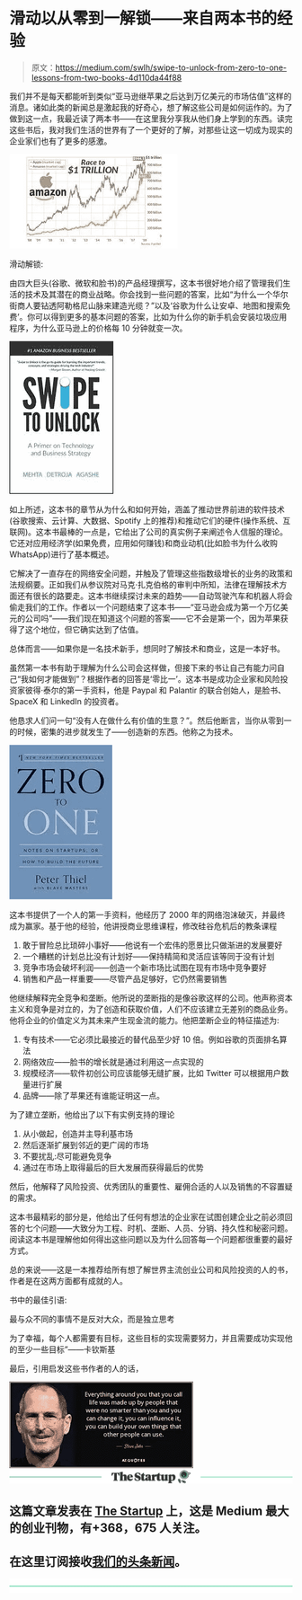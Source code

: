 # 滑动以从零到一解锁——来自两本书的经验

> 原文：<https://medium.com/swlh/swipe-to-unlock-from-zero-to-one-lessons-from-two-books-4d110da44f88>

我们并不是每天都能听到类似“亚马逊继苹果之后达到万亿美元的市场估值”这样的消息。诸如此类的新闻总是激起我的好奇心，想了解这些公司是如何运作的。为了做到这一点，我最近读了两本书——在这里我分享我从他们身上学到的东西。读完这些书后，我对我们生活的世界有了一个更好的了解，对那些让这一切成为现实的企业家们也有了更多的感激。

![](img/f873a78e37dbc76eb7e8620ebd101db0.png)

滑动解锁:

由四大巨头(谷歌、微软和脸书)的产品经理撰写，这本书很好地介绍了管理我们生活的技术及其潜在的商业战略。你会找到一些问题的答案，比如“为什么一个华尔街商人要钻透阿勒格尼山脉来建造光缆？”以及‘谷歌为什么让安卓、地图和搜索免费’。你可以得到更多的基本问题的答案，比如为什么你的新手机会安装垃圾应用程序，为什么亚马逊上的价格每 10 分钟就变一次。

![](img/91b72e436afea17e94e9f87fa8a4fb3e.png)

如上所述，这本书的章节从为什么和如何开始，涵盖了推动世界前进的软件技术(谷歌搜索、云计算、大数据、Spotify 上的推荐)和推动它们的硬件(操作系统、互联网)。这本书最棒的一点是，它给出了公司的真实例子来阐述令人信服的理论。它还对应用经济学(如果免费，应用如何赚钱)和商业动机(比如脸书为什么收购 WhatsApp)进行了基本概述。

它解决了一直存在的网络安全问题，并触及了管理这些指数级增长的业务的政策和法规纲要。正如我们从参议院对马克·扎克伯格的审判中所知，法律在理解技术方面还有很长的路要走。这本书继续探讨未来的趋势——自动驾驶汽车和机器人将会偷走我们的工作。作者以一个问题结束了这本书——“亚马逊会成为第一个万亿美元的公司吗”——我们现在知道这个问题的答案——它不会是第一个，因为苹果获得了这个地位，但它确实达到了估值。

总体而言——如果你是一名技术新手，想同时了解技术和商业，这是一本好书。

虽然第一本书有助于理解为什么公司会这样做，但接下来的书让自己有能力问自己“我如何才能做到”？根据作者的回答是‘零比一’。这本书是成功企业家和风险投资家彼得·泰尔的第一手资料，他是 Paypal 和 Palantir 的联合创始人，是脸书、SpaceX 和 LinkedIn 的投资者。

他恳求人们问一句“没有人在做什么有价值的生意？”。然后他断言，当你从零到一的时候，密集的进步就发生了——创造新的东西。他称之为技术。

![](img/e3bbfb2ec909da9a2b11812674b13b27.png)

这本书提供了一个人的第一手资料，他经历了 2000 年的网络泡沫破灭，并最终成为赢家。基于他的经验，他讲授商业思维课程，修改硅谷危机后的教条课程

1.  敢于冒险总比琐碎小事好——他说有一个宏伟的愿景比只做渐进的发展要好
2.  一个糟糕的计划总比没有计划好——保持精简和灵活应该等同于没有计划
3.  竞争市场会破坏利润——创造一个新市场比试图在现有市场中竞争要好
4.  销售和产品一样重要——尽管产品足够好，它仍然需要销售

他继续解释完全竞争和垄断。他所说的垄断指的是像谷歌这样的公司。他声称资本主义和竞争是对立的，为了创造和获取价值，人们不应该建立无差别的商品业务。他将企业的价值定义为其未来产生现金流的能力。他把垄断企业的特征描述为:

1.  专有技术——它必须比最接近的替代品至少好 10 倍。例如谷歌的页面排名算法
2.  网络效应——脸书的增长就是通过利用这一点实现的
3.  规模经济——软件初创公司应该能够无缝扩展，比如 Twitter 可以根据用户数量进行扩展
4.  品牌——除了苹果还有谁能证明这一点。

为了建立垄断，他给出了以下有实例支持的理论

1.  从小做起，创造并主导利基市场
2.  然后逐渐扩展到邻近的更广阔的市场
3.  不要扰乱:尽可能避免竞争
4.  通过在市场上取得最后的巨大发展而获得最后的优势

然后，他解释了风险投资、优秀团队的重要性、雇佣合适的人以及销售的不容置疑的需求。

这本书最精彩的部分是，他给出了任何有想法的企业家在试图创建企业之前必须回答的七个问题——大致分为工程、时机、垄断、人员、分销、持久性和秘密问题。阅读这本书是理解他如何得出这些问题以及为什么回答每一个问题都很重要的最好方式。

总的来说——这是一本推荐给所有想了解世界主流创业公司和风险投资的人的书，作者是在这两方面都有成就的人。

书中的最佳引语:

最与众不同的事情不是反对大众，而是独立思考

为了幸福，每个人都需要有目标，这些目标的实现需要努力，并且需要成功实现他的至少一些目标”——卡钦斯基

最后，引用启发这些书作者的人的话，

![](img/121a67a00ad88c56a4e266dda84e41c7.png)[![](img/308a8d84fb9b2fab43d66c117fcc4bb4.png)](https://medium.com/swlh)

## 这篇文章发表在 [The Startup](https://medium.com/swlh) 上，这是 Medium 最大的创业刊物，有+368，675 人关注。

## 在这里订阅接收[我们的头条新闻](http://growthsupply.com/the-startup-newsletter/)。

[![](img/b0164736ea17a63403e660de5dedf91a.png)](https://medium.com/swlh)